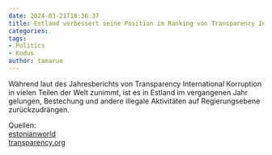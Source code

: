 ```yaml
---
date: 2024-03-21T18:36:37
title: Estland verbessert seine Position im Ranking von Transparency International
categories: 
tags: 
- Politics
- Kodus
author: tamarue
---
```



Während laut des Jahresberichts von Transparency International Korruption in vielen Teilen der Welt zunimmt, ist es in Estland im vergangenen Jahr gelungen, Bestechung und andere illegale Aktivitäten auf Regierungsebene zurückzudrängen.

Quellen:   
[estonianworld](https://estonianworld.com/business/estonia-improves-its-position-in-transparencys-corruption-perceptions-index/)  
[transparency.org](https://www.transparency.org/en/cpi/2023)